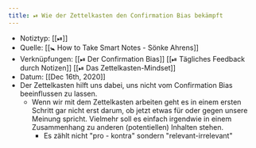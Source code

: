```yaml
---
title: ⏯ Wie der Zettelkasten den Confirmation Bias bekämpft
---
```


- Notiztyp: [[⏯]]
- Quelle: [[🚼 How to Take Smart Notes - Sönke Ahrens]]
- Verknüpfungen: [[⏯ Der Confirmation Bias]] [[⏯ Tägliches Feedback durch Notizen]] [[⏯ Das Zettelkasten-Mindset]]
- Datum: [[Dec 16th, 2020]]
- Der Zettelkasten hilft uns dabei, uns nicht vom Confirmation Bias beeinflussen zu lassen.
	- Wenn wir mit dem Zettelkasten arbeiten geht es in einem ersten Schritt gar nicht erst darum, ob jetzt etwas für oder gegen unsere Meinung spricht. Vielmehr soll es einfach irgendwie in einem Zusammenhang zu anderen (potentiellen) Inhalten stehen.
		- Es zählt nicht "pro - kontra" sondern "relevant-irrelevant"